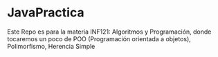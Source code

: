 # JavaPractica
Este Repo es para la materia INF121: Algoritmos y Programación, donde tocaremos un poco de POO (Programación orientada a objetos), Polimorfismo, Herencia Simple
